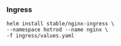 ### Ingress

    helm install stable/nginx-ingress \
    --namespace hotrod --name nginx \
    -f ingress/values.yaml

